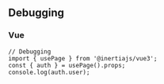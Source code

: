 ## Debugging

### Vue
```
// Debugging
import { usePage } from '@inertiajs/vue3';
const { auth } = usePage().props;
console.log(auth.user);
```